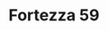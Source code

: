 ---
layout: realizzazione
nome: "Fortezza 59"
title: "Fortezza 59"
citta: "Pistoia"
tipo:
    - ristorante
    - pizzeria
    - bar
slug: "fortezza-59"
google_maps: "https://maps.app.goo.gl/vkfCxUTTZDK2L5Qk6"
cartella_foto: "fortezza-59"
disegno_cad: "disegno.webp"
foto_copertina: "esterno.webp"
immagini:
    - "esterno.webp"
    - "lavori-in-corso.webp"
    - "forno-da-pizza-moretti.webp"
    - "linea-cottura-aspirazione-e-forno.webp"
    - "linea-cottura.webp"
    - "consegna-merce.webp"
    - "forno-da-pizza-moretti-2.webp"
---